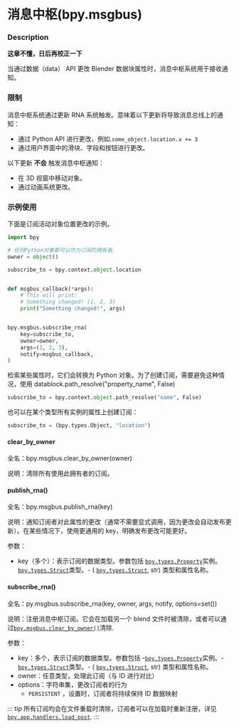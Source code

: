 # 消息中枢(bpy.msgbus)

### Description

**这章不懂，日后再校正一下**

当通过数据（data） API 更改 Blender 数据块属性时，消息中枢系统用于接收通知。

### 限制

消息中枢系统通过更新 RNA 系统触发。意味着以下更新将导致消息总线上的通知：

- 通过 Python API 进行更改，例如.`some_object.location.x += 3`
- 通过用户界面中的滑块、字段和按钮进行更改。

以下更新 **不会** 触发消息中枢通知：

- 在 3D 视窗中移动对象。
- 通过动画系统更改。

### 示例使用

下面是订阅活动对象位置更改的示例。

```python
import bpy

# 任何Python对象都可以作为订阅的拥有者.
owner = object()

subscribe_to = bpy.context.object.location


def msgbus_callback(*args):
    # This will print:
    # Something changed! (1, 2, 3)
    print("Something changed!", args)


bpy.msgbus.subscribe_rna(
    key=subscribe_to,
    owner=owner,
    args=(1, 2, 3),
    notify=msgbus_callback,
)

```

检索某些属性时，它们会转换为 Python 对象。为了创建订阅，需要避免这种情况，使用 datablock.path_resolve("property_name", False)

```python
subscribe_to = bpy.context.object.path_resolve("name", False)

```

也可以在某个类型所有实例的属性上创建订阅：

```python
subscribe_to = (bpy.types.Object, "location")
```

#### clear_by_owner

全名：bpy.msgbus.clear_by_owner(owner)

说明：清除所有使用此拥有者的订阅。

#### publish_rna()

全名：bpy.msgbus.publish_rna(key)

说明：通知订阅者对此属性的更改（通常不需要显式调用，因为更改会自动发布更新）。在某些情况下，使用更通用的 key，明确发布更改可能更好。

参数：

- key（多个）：表示订阅的数据类型。参数包括 [`bpy.types.Property`](https://docs.blender.org/api/current/bpy.types.Property.html#bpy.types.Property)实例。[`bpy.types.Struct`](https://docs.blender.org/api/current/bpy.types.Struct.html#bpy.types.Struct)类型。- ( [`bpy.types.Struct`](https://docs.blender.org/api/current/bpy.types.Struct.html#bpy.types.Struct), str) 类型和属性名称。

#### subscribe_rna()

全名：py.msgbus.subscribe_rna(key, owner, args, notify, options=set())

说明：注册消息中枢订阅。它会在加载另一个 blend 文件时被清除，或者可以通过[`bpy.msgbus.clear_by_owner()`](https://docs.blender.org/api/current/bpy.msgbus.html#bpy.msgbus.clear_by_owner"bpy.msgbus.clear_by_owner")清除.

参数：

- key：多个，表示订阅的数据类型。参数包括 -[`bpy.types.Property`](https://docs.blender.org/api/current/bpy.types.Property.html#bpy.types.Property)实例。-[`bpy.types.Struct`](https://docs.blender.org/api/current/bpy.types.Struct.html#bpy.types.Struct)类型。- ( [`bpy.types.Struct`](https://docs.blender.org/api/current/bpy.types.Struct.html#bpy.types.Struct), str) 类型和属性名称。
- owner：任意类型，处理此订阅（与 ID 进行对比）
- options：字符串集，更改订阅者的行为
  - `PERSISTENT` ，设置时，订阅者将持续保持 ID 数据映射

::: tip
所有订阅均会在文件重载时清除，订阅者可以在加载时重新注册，详见[`bpy.app.handlers.load_post`](https://docs.blender.org/api/current/bpy.app.handlers.html#bpy.app.handlers.load_post"bpy.app.handlers.load_post").
:::
